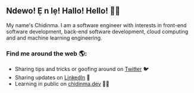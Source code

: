## Ndewo! Ẹ n lẹ! Hallo! Hello! 👋🏿
My name's Chidinma. I am a software engineer with interests in front-end software development, back-end software development, cloud computing and and machine learning engineering.

### Find me around the web 🌎:
- Sharing tips and tricks or goofing around on <a href="https://www.twitter.com/ChidinmaKO">Twitter</a> 🐦
- Sharing updates on <a href="https://www.linkedin.com/in/chidinmako/">LinkedIn</a> 💼
- Learning in public on <a href="http://chidinma.dev">chidinma.dev</a> ✍🏿

<!--
**ChidinmaKO/ChidinmaKO** is a ✨ _special_ ✨ repository because its `README.md` (this file) appears on your GitHub profile.

Here are some ideas to get you started:

- 🔭 I’m currently working on ...
- 🌱 I’m currently learning ...
- 👯 I’m looking to collaborate on ...
- 🤔 I’m looking for help with ...
- 💬 Ask me about ...
- 📫 How to reach me: ...
- 😄 Pronouns: ...
- ⚡ Fun fact: ...
-->
